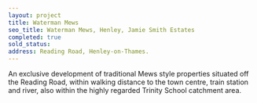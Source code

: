 ```yaml
---
layout: project
title: Waterman Mews
seo_title: Waterman Mews, Henley, Jamie Smith Estates
completed: true
sold_status:  
address: Reading Road, Henley-on-Thames.
---
```


<p>An exclusive development of traditional Mews style properties situated off the Reading Road, within walking distance 
to the town centre, train station and river, also within the highly regarded Trinity School catchment area.</p>